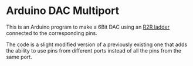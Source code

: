 # Arduino DAC Multiport

This is an Arduino program to make a 6Bit DAC using an [R2R
ladder](https://en.wikipedia.org/wiki/Resistor_ladder) connected to the
corresponding pins.

The code is a slight modified version of a previously existing one that adds the
ability to use pins from different ports instead of all the pins from the same
port.
